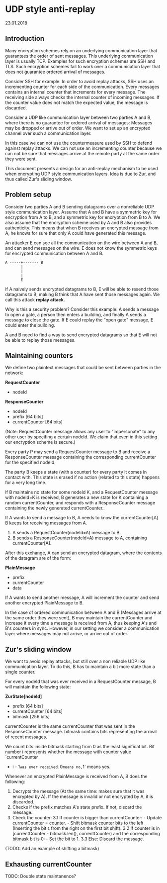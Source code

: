 # UDP style anti-replay
23.01.2018


## Introduction

Many encryption schemes rely on an underlying communication layer that
guarantees the order of sent messages. This underlying communication layer is
usually TCP. Examples for such encryption schemes are SSH and TLS. Such
encryption schemes fail to work over a communication layer that does not
guarantee ordered arrival of messages.

Consider SSH for example: In order to avoid replay attacks, SSH uses an
incrementing counter for each side of the communication. Every messages
contains an internal counter that increments for every message. The receiving
side always checks the internal counter of incoming messages. If the counter
value does not match the expected value, the message is discarded.

Consider a UDP like communication layer between two parties A and B, where there
is no guarantee for ordered arrival of messages: Messages may be dropped or
arrive out of order. We want to set up an encrypted channel over such a
communication layer.

In this case we can not use the countermeasure used by SSH to defend against
replay attacks. We can not use an incrementing counter because we can not be
sure that messages arrive at the remote party at the same order they were sent.

This document presents a design for an anti-replay mechanism to be used when
encrypting UDP style communication layers. Idea is due to Zur, and thus called
Zur's sliding window.


## Problem setup

Consider two parties A and B sending datagrams over a nonreliable UDP style
communication layer. Assume that A and B have a symmetric key for encryption
from A to B, and a symmetric key for encryption from B to A. We also assume
that the encryption scheme used by A and B also provides authenticity. This
means that when B receives an encrypted message from A, he knows for sure that
only A could have generated this message.

An attacker E can see all the communication on the wire between A and B, and
can send messages on the wire. E does not know the symmetric keys for encrypted
communication between A and B.

```
A -----+------- B
       |
       |
       |
       E 
```

If A naively sends encrypted datagrams to B, E will be able to resend those
datagrams to B, making B think that A have sent those messages again. We call
this attack **replay attack**. 

Why is this a security problem? Consider this example: A sends a message to
open a gate, a person then enters a building, and finally A sends a message to
close the gate.  If E could replay the "open gate" message, E could enter the
building. 

A and B need to find a way to send encrypted datagrams so that E will not be
able to replay those messages.

## Maintaining counters

We define two plaintext messages that could be sent between parties in the
network:

**RequestCounter**

- nodeId


**ResponseCounter**

- nodeId
- prefix         [64 bits]
- currentCounter [64 bits]

(Note: RequestCounter message allows any user to "impersonate" to any other user
by specifing a certain nodeId. We claim that even in this setting our
encryption scheme is secure.)

Every party P may send a RequestCounter message to B and receive a
ResponseCounter message containing the corresponding currentCounter for the
specified nodeId.

The party B keeps a state (with a counter) for every party it comes in contact
with. This state is erased if no action (related to this state) happens for a
very long time. 

If B maintains no state for some nodeId K, and a RequestCounter message with
nodeId=K is received, B generates a new state for K containing a random
currentCounter, and responds with a ResponseCounter message containing the
newly generated currentCounter..

If A wants to send a message to B, A needs to know the currentCounter[A] B keeps
for receiving messages from A. 

1. A sends a RequestCounter(nodeId=A) message to B.
2. B sends a ResponseCounter(nodeId=A) message to A, containing currentCounter[A].

After this exchange, A can send an encrypted datagram, where the contents of
the datagram are of the form:


**PlainMessage**

- prefix
- currentCounter
- data


If A wants to send another message, A will increment the counter and send
another encrypted PlainMessage to B. 

In the case of ordered communication between A and B (Messages arrive at the
same order they were sent), B may maintain the currentCounter and increase it
every time a message is received from A, thus keeping A's and B's counters in
sync. However, in our setting we consider a communication layer where messages
may not arrive, or arrive out of order. 


## Zur's sliding window

We want to avoid replay attacks, but still over a non reliable UDP like
communication layer. To do this, B has to maintain a bit more state than a
single counter.

For every nodeId that was ever received in a RequestCounter message, B will
maintain the following state:


**ZurState[nodeId]**

- prefix         [64 bits]
- currentCounter [64 bits]
- bitmask        [256 bits]


currentCounter is the same currentCounter that was sent in the ResponseCounter
message. bitmask contains bits representing the arrival of recent messages.

We count bits inside bitmask starting from 0 as the least significat bit.
Bit number i represents whether the message with counter value `currentCounter
- i - 1` was ever received. `0` means no, `1` means yes. 

Whenever an encrypted PlainMessage is received from A, B does the following:

1. Decrypts the message (At the same time: 
    makes sure that it was encrypted by A). If the message is invalid or not
    encrypted by A, it is discarded.
2. Checks if the prefix matches A's state prefix. If not, discard the message.
3. Check the counter:
    3.1 If counter is bigger than currentCounter:
        - Update currentCounter = counter.
        - Shift bitmask counter bits to the left (Inserting the bit `1` from the
            right on the first bit shift).
    3.2 If counter is in [currentCounter - bitmask.len(), currentCounter) and
        the corresponding bitmask bit is 0:
        - Set the bit to 1.
    3.3 Else: Discard the message.


(TODO: Add an example of shifting a bitmask)


## Exhausting currentCounter

TODO: Double state maintanence?

